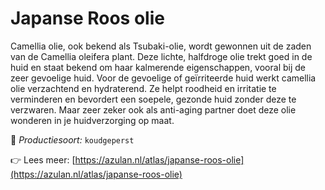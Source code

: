 # Japanse Roos olie

Camellia olie, ook bekend als Tsubaki-olie, wordt gewonnen uit de zaden van de Camellia oleifera plant. Deze lichte, halfdroge olie trekt goed in de huid en staat bekend om haar kalmerende eigenschappen, vooral bij de zeer gevoelige huid. Voor de gevoelige of geïrriteerde huid werkt camellia olie verzachtend en hydraterend. Ze helpt roodheid en irritatie te verminderen en bevordert een soepele, gezonde huid zonder deze te verzwaren. Maar zeer zeker ook als anti-aging partner doet deze olie wonderen in je huidverzorging op maat.

🔧 *Productiesoort:* `koudgeperst`

👉 Lees meer: [https://azulan.nl/atlas/japanse-roos-olie](https://azulan.nl/atlas/japanse-roos-olie)